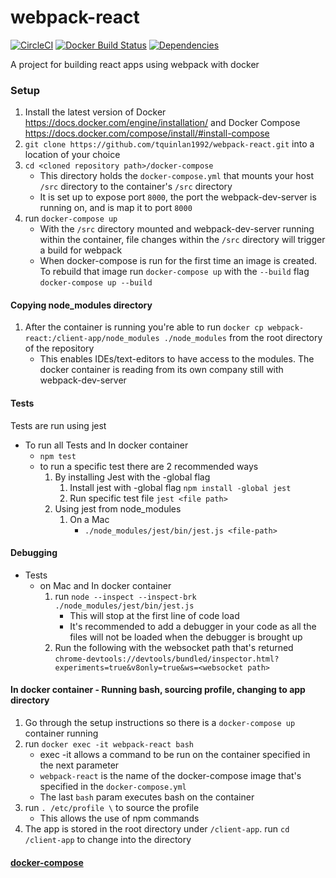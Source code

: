 # webpack-react
[![CircleCI](https://circleci.com/gh/tquinlan1992/webpack-react.svg?style=svg)](https://circleci.com/gh/tquinlan1992/webpack-react)
[![Docker Build Status](https://img.shields.io/docker/build/tquinlan1992/webpack-react.svg)](https://hub.docker.com/r/tquinlan1992/webpack-react/)
[![Dependencies](https://david-dm.org/tquinlan1992/webpack-react.svg)](https://david-dm.org/tquinlan1992/webpack-react)


A project for building react apps using webpack with docker

### Setup

1. Install the latest version of Docker
https://docs.docker.com/engine/installation/  and Docker Compose https://docs.docker.com/compose/install/#install-compose
2. ```git clone https://github.com/tquinlan1992/webpack-react.git``` into a location of your choice
3. ```cd <cloned repository path>/docker-compose```
    - This directory holds the ```docker-compose.yml``` that mounts your host ```/src``` directory to the container's ```/src``` directory
    - It is set up to expose port ```8000```, the port the webpack-dev-server is running on, and is map it to port ```8000```
4. run ```docker-compose up```
    - With the ```/src``` directory mounted and webpack-dev-server running within the container, file changes within the ```/src``` directory will trigger a build for webpack
    - When docker-compose is run for the first time an image is created.  To rebuild that image run ```docker-compose up``` with the ```--build``` flag
    ```docker-compose up --build```

#### Copying node_modules directory

1. After the container is running you're able to run ```docker cp webpack-react:/client-app/node_modules ./node_modules``` from the root directory of the repository
    - This enables IDEs/text-editors to have access to the modules.  The docker container is reading from its own company still with webpack-dev-server

#### Tests
Tests are run using jest
- To run all Tests and In docker container
    - ```npm test```
    - to run a specific test there are 2 recommended ways
        1. By installing Jest with the -global flag
            1. Install jest with -global flag ```npm install -global jest```
            2. Run specific test file ```jest <file path>```
        2. Using jest from node_modules
            1. On a Mac
                - ```./node_modules/jest/bin/jest.js <file-path>```

#### Debugging
- Tests
    - on Mac and In docker container
        1. run ```node --inspect --inspect-brk ./node_modules/jest/bin/jest.js```
            - This will stop at the first line of code load
            - It's recommended to add a debugger in your code as all the files will not be loaded when the debugger is brought up
        2. Run the following with the websocket path that's returned ```chrome-devtools://devtools/bundled/inspector.html?experiments=true&v8only=true&ws=<websocket path>```

#### In docker container - Running bash, sourcing profile, changing to app directory
1. Go through the setup instructions so there is a ```docker-compose up``` container running
2. run ```docker exec -it webpack-react bash```
    - exec -it allows a command to be run on the container specified in the next parameter
    - ```webpack-react``` is the name of the docker-compose image that's specified in the ```docker-compose.yml```
    - The last ```bash``` param executes bash on the container
3. run ```. /etc/profile \``` to source the profile
    - This allows the use of npm commands
4. The app is stored in the root directory under ```/client-app```.  run ```cd /client-app``` to change into the directory

#### [docker-compose](./docker-compose/README.md)
